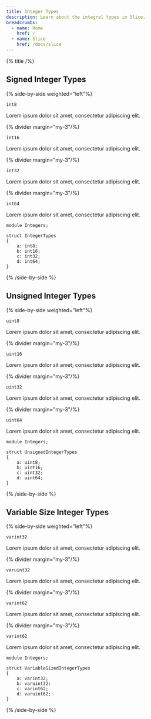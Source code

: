 ```yaml
---
title: Integer Types
description: Learn about the integral types in Slice.
breadcrumbs:
  - name: Home
    href: /
  - name: Slice
    href: /docs/slice
---
```


{% title /%}

## Signed Integer Types

{% side-by-side weighted="left"%}

`int8`

Lorem ipsum dolor sit amet, consectetur adipiscing elit.

{% divider margin="my-3"/%}

`int16`

Lorem ipsum dolor sit amet, consectetur adipiscing elit.

{% divider margin="my-3"/%}

`int32`

Lorem ipsum dolor sit amet, consectetur adipiscing elit.

{% divider margin="my-3"/%}

`int64`

Lorem ipsum dolor sit amet, consectetur adipiscing elit.

```slice
module Integers;

struct IntegerTypes
{
    a: int8;
    b: int16;
    c: int32;
    d: int64;
}
```

{% /side-by-side %}

## Unsigned Integer Types

{% side-by-side weighted="left"%}

`uint8`

Lorem ipsum dolor sit amet, consectetur adipiscing elit.

{% divider margin="my-3"/%}

`uint16`

Lorem ipsum dolor sit amet, consectetur adipiscing elit.

{% divider margin="my-3"/%}

`uint32`

Lorem ipsum dolor sit amet, consectetur adipiscing elit.

{% divider margin="my-3"/%}

`uint64`

Lorem ipsum dolor sit amet, consectetur adipiscing elit.

```slice
module Integers;

struct UnsignedIntegerTypes
{
    a: uint8;
    b: uint16;
    c: uint32;
    d: uint64;
}
```

{% /side-by-side %}

## Variable Size Integer Types

{% side-by-side weighted="left"%}

`varint32`

Lorem ipsum dolor sit amet, consectetur adipiscing elit.

{% divider margin="my-3"/%}

`varuint32`

Lorem ipsum dolor sit amet, consectetur adipiscing elit.

{% divider margin="my-3"/%}

`varint62`

Lorem ipsum dolor sit amet, consectetur adipiscing elit.

{% divider margin="my-3"/%}

`varint62`

Lorem ipsum dolor sit amet, consectetur adipiscing elit.

```slice
module Integers;

struct VariableSizedIntegerTypes
{
    a: varint32;
    b: varuint32;
    c: varint62;
    d: varuint62;
}
```

{% /side-by-side %}
